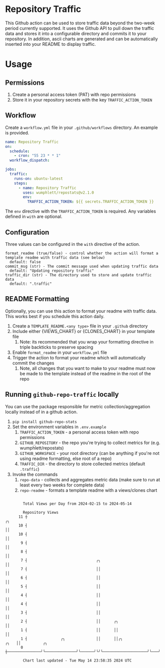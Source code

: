 # Repository Traffic

This Github action can be used to store traffic data beyond the two-week period currently supported.
It uses the Github API to pull down the traffic data and stores it into a configurable directory and commits it to your 
repository. In addition, ascii charts are generated and can be automatically inserted into your README to display traffic.

# Usage
## Permissions
1. Create a personal access token (PAT) with repo permissions
2. Store it in your repository secrets with the key `TRAFFIC_ACTION_TOKEN`

## Workflow
Create a `workflow.yml` file in your `.github/workflows` directory. An example is provided.

```yaml
name: Repository Traffic
on:
  schedule:
    - cron: "55 23 * * 1"
  workflow_dispatch:

jobs:
  traffic:
    runs-on: ubuntu-latest
    steps:
      - name: Repository Traffic
        uses: wumphlett/repostats@v2.1.0
        env:
          TRAFFIC_ACTION_TOKEN: ${{ secrets.TRAFFIC_ACTION_TOKEN }}
```
The `env` directive with the `TRAFFIC_ACTION_TOKEN` is required. Any variables defined in `with` are optional.

## Configuration
Three values can be configured in the `with` directive of the action.
```
format_readme (true/false) - control whether the action will format a template readme with traffic data (see below)
  default: false
commit_msg (str) - The commit message used when updating traffic data
  default: "Updating repository traffic"
traffic_dir (str) - The directory used to store and update traffic data
  default: ".traffic"
```

## README Formatting
Optionally, you can use this action to format your readme with traffic data. This works best if you schedule this action
daily.

1. Create a `TEMPLATE_README.<any type>` file in your `.github` directory
2. Include either {VIEWS_CHART} or {CLONES_CHART} in your template file
   1. Note: its recommended that you wrap your formatting directive in triple backticks to preserve spacing
3. Enable `format_readme` in your `workflow.yml` file
4. Trigger the action to format your readme which will automatically commit the changes
   1. Note, all changes that you want to make to your readme must now be made to the template instead of the readme in the root of the repo

## Running `github-repo-traffic` locally
You can use the package responsible for metric collection/aggregation locally instead of in a github action.

1. `pip install github-repo-stats`
2. Set the environment variables in `.env.example`
   1. `TRAFFIC_ACTION_TOKEN` - a personal access token with repo permissions
   2. `GITHUB_REPOSITORY` - the repo you're trying to collect metrics for (e.g. wumphlett/repostats)
   3. `GITHUB_WORKSPACE` - your root directory (can be anything if you're not using readme formatting, else root of a repo)
   4. `TRAFFIC_DIR` - the directory to store collected metrics (default `.traffic`)
3. Invoke the commands
   1. `repo-data` - collects and aggregates metric data (make sure to run at least every two weeks for complete data)
   2. `repo-readme` - formats a template readme with a views/clones chart

```

        Total Views per Day from 2024-02-15 to 2024-05-14

        Repository Views
      11 ┼                                                                    ╭╮
      10 ┤                                                                    ││
      10 ┤                                                                    ││
       9 ┤                                                                    ││
       8 ┤                                                                    ││
       7 ┤                               ╭╮                                   ││
       7 ┤                               ││                                   ││
       6 ┤                               ││                                   ││
       5 ┤                               ││                                   ││
       4 ┤                               ││                                   ││
       4 ┤                               ││                                   ││
       3 ┤                               ││                                   ││
       2 ┤                               ││      ╭╮                           ││
       1 ┤                               ││      ││                           ││
       1 ┤               ╭╮              ││      ││╭╮                    ╭╮   ││          ╭╮
       0 ┼───────────────╯╰──────────────╯╰──────╯╰╯╰────────────────────╯╰───╯╰──────────╯╰───────

        Chart last updated - Tue May 14 23:58:35 2024 UTC
        
```
